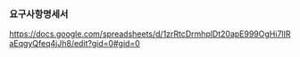 ### 요구사항명세서
https://docs.google.com/spreadsheets/d/1zrRtcDrmhplDt20apE999OgHi7lIRaEqgyQfeq4jJh8/edit?gid=0#gid=0
